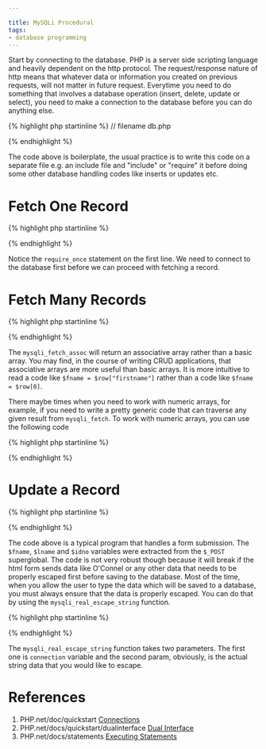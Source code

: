 ```yaml
---

title: MySQLi Procedural
tags:
- database programming
---
```


Start by connecting to the database. PHP is a server side scripting language and heavily dependent on the http protocol. The  request/response nature of http means that whatever data or information you created on previous requests, will not matter in future request. Everytime you need to do something that involves a database operation (insert, delete, update or select), you need to make a connection to the database before you can do anything else.

{% highlight php startinline %}
// filename db.php
<?php

define("DBSERVER" , "localhost");
define("DBUSER" , "theuser");
define("DBPASS" , "thepassword");
define("DBNAME" , "thedb");

global $cn;

$cn = mysqli_connect(DBSERVER,DBUSER,DBPASS,DBNAME);

if(mysqli_connect_errno()) {
  die("DBCONNECT | database connection failed" . mysqli_connect_error());
}

?>
{% endhighlight %}

The code above is boilerplate, the usual practice is to write this code on a separate file e.g. an include file and "include" or "require" it before doing some other database handling codes like inserts or updates etc.

# Fetch One Record

{% highlight php startinline %}
<?php
require_once("db.php");

$query = "SELECT * from users;"
$result = mysqli_query($cn, $query);
if(!$result) die("db error " . mysqli_error($cn));

$row = mysqli_fetch_assoc($result);
?>
{% endhighlight %}

Notice the `require_once` statement on the first line. We need to connect to the database first before we can proceed with fetching a record.


# Fetch Many Records

{% highlight php startinline %}
<?php
require_once("db.php");

$query = "SELECT * from users";
$result = mysqli_query($cn, $query);
if(!$result) die("db error " . mysqli_error($cn));

while($row = mysqli_fetch_assoc($result)) {
  $fname = $row['firstname'];
  $lname = $row['lname'];
  echo "{$fname} {$lname}";
}
?>
{% endhighlight %}

The `mysqli_fetch_assoc` will return an associative array rather than a basic array. You may find, in the course of writing CRUD applications, that associative arrays are more useful than basic arrays. It is more intuitive to read a code like `$fname = $row["firstname"]` rather than a code like `$fname = $row[0]`.

There maybe times when you need to work with numeric arrays, for example, if you need to write a pretty generic code that can traverse any given result from `mysqli_fetch`. To work with numeric arrays, you can use the following code

{% highlight php startinline %}
<?php
require_once("db.php");

$query = "SELECT * from users";
$result = mysqli_query($cn, $query);
if(!$result) die("db error " . mysqli_error($cn));

while($row = mysqli_fetch($result, MYSQL_NUM)) {
  $fname = $row[0];
  $lname = $row[1];
  echo "{$fname} {$lname}";
}
?>
{% endhighlight %}

# Update a Record

{% highlight php startinline %}
<?php
require_once("db.php");

$idno  = $_POST['idno'];
$fname = $_POST['firstname'];
$lname = $_POST['lastname'];

$query = "UPDATE users SET firstname={$fname},
          lastname={$lname}
          WHERE idno={$idno}";

$result = mysqli_query($cn, $query);
if(!$result) die("db error " . mysqli_error($cn));

?>
{% endhighlight %}

The code above is a typical program that handles a form submission. The `$fname`,  `$lname` and `$idno` variables were extracted from the `$_POST` superglobal. The code is not very robust though because it will break if the html form sends data like O'Connel or  any other data that needs to be properly escaped first before saving to the database. Most of the time, when you allow the user to type the data which will be saved to a database, you must always ensure that the data is properly escaped. You can do that by using the `mysqli_real_escape_string` function.

{% highlight php startinline %}
<?php
require_once("db.php");

$idno   = mysqli_real_escape_string($cn, $_POST['idno']);
$fname  = mysqli_real_escape_string($cn, $_POST['firstname']);
$lname  = mysqli_real_escape_string($cn, $_POST['lastname']);

$query = "UPDATE users SET firstname={$fname},
          lastname={$lname}
          WHERE idno={$idno}";

$result = mysqli_query($cn, $query);
if(!$result) die("db error " . mysqli_error($cn));

?>
{% endhighlight %}

The `mysqli_real_escape_string` function takes two parameters. The first one is `connection` variable and the second param, obviously, is the actual string data that you would like to escape.


# References

1. PHP.net/doc/quickstart [Connections](http://php.net/manual/en/mysqli.quickstart.connections.php)
2. PHP.net/docs/quickstart/dualinterface [Dual Interface](http://php.net/manual/en/mysqli.quickstart.dual-interface.php)
3. PHP.net/docs/statements [Executing Statements](http://php.net/manual/en/mysqli.quickstart.dual-interface.php)
